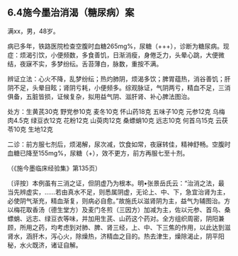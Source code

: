## 6.4施今墨治消渴（糖尿病）案

满xx，男，48岁。

病已多年，铁路医院检查空腹时血糖265mg%，尿糖（+++），诊断为糖尿病。现症：烦渴引饮，小便频数，多食善饥，日渐消瘦，身倦乏力，头晕心跳，大便微结，夜寐不实，多梦纷纭。舌苔薄白，脉数，重按不满。

辨证立法：心火不降，乱梦纷纭；热灼肺阴，烦渴多饮；脾胃蕴热，消谷善饥；肝阴不足，头晕目眩；肾阴亏耗，小便频多。综观脉证，气阴两亏，精血不足，三消俱备，五脏皆损，证候复杂，拟用益气阴、滋肝肾、补心脾法图治。

处方：生黄芪30克 野党参10克 麦冬10克 怀山药18克 五味子10克 元参12克 乌梅肉4.5克 绿豆衣12克 花粉12克 山萸肉12克 桑螵蛸10克 远志10克 何首乌15克 云茯苓10克 生地12克

二诊：前方服七剂后，烦渴解，尿次减，饮食如常，夜寐转佳，精神舒畅。空腹时血糖已降至155mg%，尿糖（+），效不更方，前方再服七至十剂。

（《施今墨临床经验集》第135页）

〔评按〕本例虽有三消之证，但阴虚乃为根本。明•张景岳氏云：“治消之法，最当先辨虚实，……若由真水不足，则悉属阴虚，无论上、中、下，急宜治肾为主，必使阴气渐充，精血渐复，则病必自愈。”故施氏以滋肾阴为主，益气为辅图治。方以梅花取香汤（德生堂方）及麦门冬煎（三因方）加减为主，佐以元参、首乌、桑螵蛸、远志、绿豆衣等味，并加用生芪、山药这个药对。全方组织周密，阴阳兼顾，所用之药，均考虑到对肺、脾、肾三经，上、中、下三焦的作用，以此达到滋肾水，涵肝木，泻心火，除燥热，济精血之目的。热去津生，燥除渴止，阴平阳秘，水火既济，诸证自解。

